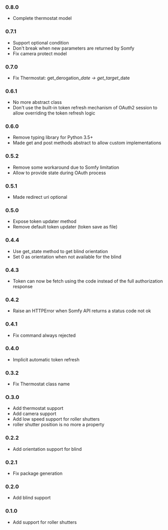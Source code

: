 ### 0.8.0
* Complete thermostat model
### 0.7.1
* Support optional condition
* Don't break when new parameters are returned by Somfy
* Fix camera protect model
### 0.7.0
* Fix Thermostat: get_derogation_*_date -> get_target_*_date
### 0.6.1
* No more abstract class
* Don't use the built-in token refresh mechanism of OAuth2 session to allow overriding the token refresh logic
### 0.6.0
* Remove typing library for Python 3.5+
* Made get and post methods abstract to allow custom implementations
### 0.5.2
* Remove some workaround due to Somfy limitation
* Allow to provide state during OAuth process
### 0.5.1
*  Made redirect uri optional
### 0.5.0
* Expose token updater method
* Remove default token updater (token save as file)
### 0.4.4
* Use get_state method to get blind orientation
* Set 0 as orientation when not available for the blind
### 0.4.3
* Token can now be fetch using the code instead of the full authorization response
### 0.4.2
* Raise an HTTPError when Somfy API returns a status code not ok
### 0.4.1
* Fix command always rejected
### 0.4.0
* Implicit automatic token refresh
### 0.3.2
* Fix Thermostat class name
### O.3.0
* Add thermostat support
* Add camera support
* Add low speed support for roller shutters
* roller shutter position is no more a property
### 0.2.2
* Add orientation support for blind
### 0.2.1
* Fix package generation
### 0.2.0
* Add blind support
### 0.1.0
* Add support for roller shutters
